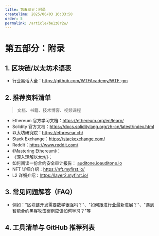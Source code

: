 ```yaml
---
title: 第五部分：附录
createTime: 2025/06/03 16:33:50
order: 5
permalink: /article/be1z8r2w/
---
```

# 第五部分：附录

## 1. 区块链/以太坊术语表
- 行业黑话大全：https://github.com/WTFAcademy/WTF-gm
## 2. 推荐资料清单
> 文档、书籍、技术博客、视频课程
- Ethereum 官方学习文档：https://ethereum.org/en/learn/
- Solidity 官方文档：https://docs.soliditylang.org/zh-cn/latest/index.html
- 以太坊研究院：https://ethresear.ch/
- Stack Exchange：https://stackexchange.com/
- Reddit：https://www.reddit.com/
- 《Mastering Ethereum》：
- 《深入理解以太坊》：
- 如何阅读一份合约安全审计报告： [auditone.io](https://www.auditone.io/blog-posts/how-to-read-a-smart-contract-audit-report#:~:text=Introduction)[auditone.io](https://www.auditone.io/blog-posts/how-to-read-a-smart-contract-audit-report#:~:text=Scope) 
- NFT 详细介绍：https://nft.myfirst.io/
- L2 详细介绍：https://layer2.myfirst.io/

## 3. 常见问题解答（FAQ）
- 例如："区块链开发需要数学很强吗？"、"如何跟进行业最新进展？"、"遇到智能合约黑客攻击案例应该如何学习？"等

## 4. 工具清单与 GitHub 推荐列表 